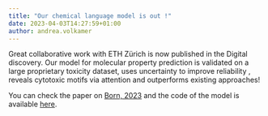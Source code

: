 ```yaml
---
title: "Our chemical language model is out !"
date: 2023-04-03T14:27:59+01:00
author: andrea.volkamer
---
```


Great collaborative work with ETH Zürich is now published in the Digital discovery. Our model for molecular property prediction is validated on a large proprietary toxicity dataset, uses uncertainty to improve reliability , reveals cytotoxic motifs via attention and outperforms existing approaches! 

You can check the paper on [Born, 2023](/publications/#born_digitaldiscory_2023) and the code of the model is available [here](https://github.com/PaccMann/chemical_representation_learning_for_toxicity_prediction).


